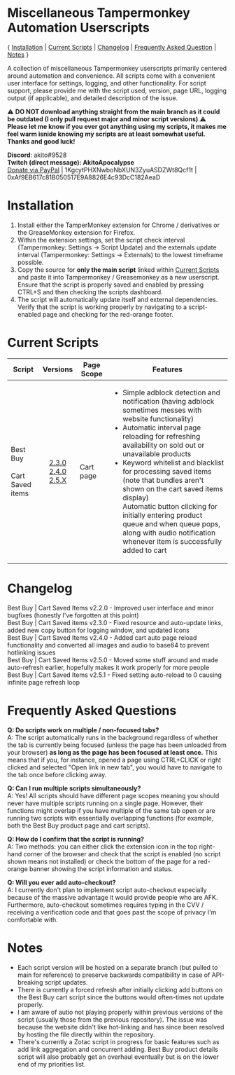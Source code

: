 # Miscellaneous Tampermonkey Automation Userscripts  
{ [Installation](<https://github.com/albert-sun/tamper-scripts#Installation>) | [Current Scripts](<https://github.com/albert-sun/tamper-scripts#Current-Scripts>) | [Changelog](<https://github.com/albert-sun/tamper-scripts#Changelog>) | [Frequently Asked Question](<https://github.com/albert-sun/tamper-scripts#Frequently-Asked-Questions>) | [Notes](<https://github.com/albert-sun/tamper-scripts#Notes>) }

A collection of miscellaneous Tampermonkey userscripts primarily centered around automation and convenience. All scripts come with a convenient user interface for settings, logging, and other functionality. For script support, please provide me with the script used, version, page URL, logging output (if applicable), and detailed description of the issue.

⚠️ **DO NOT download anything straight from the main branch as it could be outdated (I only pull request major and minor script versions)**.⚠️  
**Please let me know if you ever got anything using my scripts, it makes me feel warm isnide knowing my scripts are at least somewhat useful. Thanks and good luck!**  

**Discord**: akito#9528  
**Twitch (direct message): AkitoApocalypse**  
[Donate via PayPal](<https://www.paypal.com/donate?business=GFVTB9U2UGDL6&currency_code=USD>) | 1KgcytPHXNwboNbXUN3ZyuASDZWt8Qcf1t | 0xAf9EB617c81B050517E9A8826E4c93DcC182AeaD

# Installation  
1. Install either the TamperMonkey extension for Chrome / derivatives or the GreaseMonkey extension for Firefox. 
2. Within the extension settings, set the script check interval (Tampermonkey: Settings -> Script Update) and the externals update interval (Tampermonkey: Settings -> Externals) to the lowest timeframe possible.
3. Copy the source for **only the main script** linked within [Current Scripts](<https://github.com/albert-sun/tamper-scripts#Current-Scripts>) and paste it into Tampermonkey / Greasemonkey as a new userscript. Ensure that the script is properly saved and enabled by pressing CTRL+S and then checking the scripts dashboard.
4. The script will automatically update itself and external dependencies. Verify that the script is working properly by navigating to a script-enabled page and checking for the red-orange footer.

# Current Scripts
|Script|Versions|Page Scope|Features|
|----------------|:------------:|------------------------|--------|
|Best Buy<br><br>Cart Saved items|[2.3.0](https://github.com/albert-sun/tamper-scripts/blob/bestbuy-cart_2.3.0/bestbuy-cart/script_main.js)<br>[2.4.0](https://github.com/albert-sun/tamper-scripts/blob/bestbuy-cart_2.4.0/bestbuy-cart/script_main.js)<br>[2.5.X](https://github.com/albert-sun/tamper-scripts/blob/bestbuy-cart_2.5/bestbuy-cart/script_main.js)|Cart page|<ul><li>Simple adblock detection and notification (having adblock sometimes messes with website functionality)<li>Automatic interval page reloading for refreshing availability on sold out or unavailable products</li><li>Keyword whitelist and blacklist for processing saved items (note that bundles aren't shown on the cart saved items display)</li></li>Automatic button clicking for initially entering product queue and when queue pops, along with audio notification whenever item is successfully added to cart</li></ul>|

# Changelog
Best Buy | Cart Saved Items v2.2.0 - Improved user interface and minor bugfixes (honestly I've forgotten at this point)  
Best Buy | Cart Saved items v2.3.0 - Fixed resource and auto-update links, added new copy button for logging window, and updated icons  
Best Buy | Cart Saved Items v2.4.0 - Added cart auto page reload functionality and converted all images and audio to base64 to prevent hotlinking issues  
Best Buy | Cart Saved Items v2.5.0 - Moved some stuff around and made auto-refresh earlier, hopefully makes it work properly for more people  
Best Buy | Cart Saved Items v2.5.1 - Fixed setting auto-reload to 0 causing infinite page refresh loop

# Frequently Asked Questions
**Q: Do scripts work on multiple / non-focused tabs?**  
A: The script automatically runs in the background regardless of whether the tab is currently being focused (unless the page has been unloaded from your browser) **as long as the page has been focused at least once.** This means that if you, for instance, opened a page using CTRL+CLICK or right clicked and selected "Open link in new tab", you would have to navigate to the tab once before clicking away.  

**Q: Can I run multiple scripts simultaneously?**  
A: Yes! All scripts should have different page scopes meaning you should never have multiple scripts running on a single page. However, their functions might overlap if you have multiple of the same tab open or are running two scripts with essentially overlapping functions (for example, both the Best Buy product page and cart scripts).  

**Q: How do I confirm that the script is running?**  
A: Two methods: you can either click the extension icon in the top right-hand corner of the browser and check that the script is enabled (no script shown means not installed) or check the bottom of the page for a red-orange banner showing the script information and status.  

**Q: Will you ever add auto-checkout?**  
A: I currently don't plan to implement script auto-checkout especially because of the massive advantage it would provide people who are AFK. Furthermore, auto-checkout sometimes requires typing in the CVV / receiving a verification code and that goes past the scope of privacy I'm comfortable with.  

# Notes
- Each script version will be hosted on a separate branch (but pulled to main for reference) to preserve backwards compatibility in case of API-breaking script updates.
- There is currently a forced refresh after initially clicking add buttons on the Best Buy cart script since the buttons would often-times not update properly.
- I am aware of autio not playing properly within previous versions of the script (usually those from the previous repository). The issue was because the website didn't like hot-linking and has since been resolved by hosting the file directly within the repository.
- There's currently a Zotac script in progress for basic features such as add link aggregation and concurrent adding. Best Buy product details script will also probably get an overhaul eventually but is on the lower end of my priorities list.
